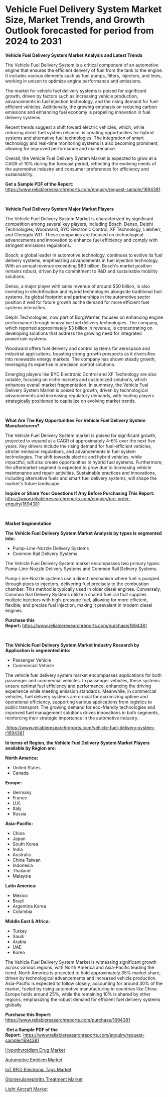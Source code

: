<p><h1>Vehicle Fuel Delivery System Market Size, Market Trends, and Growth Outlook forecasted for period from 2024 to 2031</h1></p><p><strong>Vehicle Fuel Delivery System Market Analysis and Latest Trends</strong></p>
<p><p>The Vehicle Fuel Delivery System is a critical component of an automotive engine that ensures the efficient delivery of fuel from the tank to the engine. It includes various elements such as fuel pumps, filters, injectors, and lines, working in unison to optimize engine performance and emissions. </p><p>The market for vehicle fuel delivery systems is poised for significant growth, driven by factors such as increasing vehicle production, advancements in fuel injection technology, and the rising demand for fuel-efficient vehicles. Additionally, the growing emphasis on reducing carbon emissions and enhancing fuel economy is propelling innovation in fuel delivery systems. </p><p>Recent trends suggest a shift toward electric vehicles, which, while reducing direct fuel system reliance, is creating opportunities for hybrid systems and alternative fuel technologies. The integration of smart technology and real-time monitoring systems is also becoming prominent, allowing for improved performance and maintenance. </p><p>Overall, the Vehicle Fuel Delivery System Market is expected to grow at a CAGR of 10% during the forecast period, reflecting the evolving needs of the automotive industry and consumer preferences for efficiency and sustainability.</p></p>
<p><strong>Get a Sample PDF of the Report:&nbsp;</strong> <a href="https://www.reliableresearchreports.com/enquiry/request-sample/1694381?utm_campaign=16&utm_medium=2&utm_source=Github&utm_content=ia&utm_term=02112024&utm_id=vehicle-fuel-delivery-system">https://www.reliableresearchreports.com/enquiry/request-sample/1694381</a></p>
<p>&nbsp;</p>
<p><strong>Vehicle Fuel Delivery System Major Market Players</strong></p>
<p><p>The Vehicle Fuel Delivery System Market is characterized by significant competition among several key players, including Bosch, Denso, Delphi Technologies, Woodward, BYC Electronic Control, XF Technology, Liebherr, and Chengdu WIT. These companies are focused on technological advancements and innovation to enhance fuel efficiency and comply with stringent emissions regulations.</p><p>Bosch, a global leader in automotive technology, continues to evolve its fuel delivery systems, emphasizing advancements in fuel injection technology. With an annual revenue exceeding $80 billion, Bosch's market position remains robust, driven by its commitment to R&D and sustainable mobility solutions.</p><p>Denso, a major player with sales revenue of around $50 billion, is also investing in electrification and hybrid technologies alongside traditional fuel systems. Its global footprint and partnerships in the automotive sector position it well for future growth as the demand for more efficient fuel systems intensifies.</p><p>Delphi Technologies, now part of BorgWarner, focuses on enhancing engine performance through innovative fuel delivery technologies. The company, which reported approximately $3 billion in revenue, is concentrating on developing solutions that address the growing need for integrated powertrain systems.</p><p>Woodward offers fuel delivery and control systems for aerospace and industrial applications, boasting strong growth prospects as it diversifies into renewable energy markets. The company has shown steady growth, leveraging its expertise in precision control solutions.</p><p>Emerging players like BYC Electronic Control and XF Technology are also notable, focusing on niche markets and customized solutions, which enhances overall market fragmentation. In summary, the Vehicle Fuel Delivery System Market is poised for growth, driven by technological advancements and increasing regulatory demands, with leading players strategically positioned to capitalize on evolving market trends.</p></p>
<p>&nbsp;</p>
<p><strong>What Are The Key Opportunities For Vehicle Fuel Delivery System Manufacturers?</strong></p>
<p><p>The Vehicle Fuel Delivery System market is poised for significant growth, projected to expand at a CAGR of approximately 4-6% over the next five years. Key drivers include the rising demand for fuel-efficient vehicles, stricter emission regulations, and advancements in fuel system technologies. The shift towards electric and hybrid vehicles, while impactful, will also create opportunities in hybrid fuel systems. Furthermore, the aftermarket segment is expected to grow due to increasing vehicle maintenance and repair activities. Sustainable practices and innovations, including alternative fuels and smart fuel delivery systems, will shape the market's future landscape.</p></p>
<p><strong>Inquire or Share Your Questions If Any Before Purchasing This Report:</strong> <a href="https://www.reliableresearchreports.com/enquiry/pre-order-enquiry/1694381?utm_campaign=16&utm_medium=2&utm_source=Github&utm_content=ia&utm_term=02112024&utm_id=vehicle-fuel-delivery-system">https://www.reliableresearchreports.com/enquiry/pre-order-enquiry/1694381</a></p>
<p>&nbsp;</p>
<p><strong>Market Segmentation</strong></p>
<p><strong>The Vehicle Fuel Delivery System Market Analysis by types is segmented into:</strong></p>
<p><ul><li>Pump-Line-Nozzle Delivery Systems</li><li>Common Rail Delivery Systems</li></ul></p>
<p><p>The Vehicle Fuel Delivery System market encompasses two primary types: Pump-Line-Nozzle Delivery Systems and Common Rail Delivery Systems. </p><p>Pump-Line-Nozzle systems use a direct mechanism where fuel is pumped through pipes to injectors, delivering fuel precisely to the combustion chamber. This method is typically used in older diesel engines. Conversely, Common Rail Delivery Systems utilize a shared fuel rail that supplies multiple injectors with high-pressure fuel, allowing for more efficient, flexible, and precise fuel injection, making it prevalent in modern diesel engines.</p></p>
<p><strong>Purchase this Report:&nbsp;</strong><a href="https://www.reliableresearchreports.com/purchase/1694381?utm_campaign=16&utm_medium=2&utm_source=Github&utm_content=ia&utm_term=02112024&utm_id=vehicle-fuel-delivery-system">https://www.reliableresearchreports.com/purchase/1694381</a></p>
<p>&nbsp;</p>
<p><strong>The Vehicle Fuel Delivery System Market Industry Research by Application is segmented into:</strong></p>
<p><ul><li>Passenger Vehicle</li><li>Commercial Vehicle</li></ul></p>
<p><p>The vehicle fuel delivery system market encompasses applications for both passenger and commercial vehicles. In passenger vehicles, these systems ensure optimal fuel efficiency and performance, enhancing the driving experience while meeting emission standards. Meanwhile, in commercial vehicles, fuel delivery systems are crucial for maximizing uptime and operational efficiency, supporting various applications from logistics to public transport. The growing demand for eco-friendly technologies and improved fuel management solutions drives innovations in both segments, reinforcing their strategic importance in the automotive industry.</p></p>
<p><a href="https://www.reliableresearchreports.com/vehicle-fuel-delivery-system-r1694381?utm_campaign=16&utm_medium=2&utm_source=Github&utm_content=ia&utm_term=02112024&utm_id=vehicle-fuel-delivery-system">&nbsp;https://www.reliableresearchreports.com/vehicle-fuel-delivery-system-r1694381</a></p>
<p><strong>In terms of Region, the Vehicle Fuel Delivery System Market Players available by Region are:</strong></p>
<p>
    <p> <strong> North America: </strong>
        <ul>
            <li>United States</li>
            <li>Canada</li>
        </ul>
        </p> 
    <p> <strong> Europe: </strong>
        <ul>
            <li>Germany</li>
            <li>France</li>
            <li>U.K.</li>
            <li>Italy</li>
            <li>Russia</li>
        </ul>
        </p> 
    <p> <strong> Asia-Pacific: </strong>
        <ul>
            <li>China</li>
            <li>Japan</li>
            <li>South Korea</li>
            <li>India</li>
            <li>Australia</li>
            <li>China Taiwan</li>
            <li>Indonesia</li>
            <li>Thailand</li>
            <li>Malaysia</li>
        </ul>
        </p> 
    <p> <strong> Latin America: </strong>
        <ul>
            <li>Mexico</li>
            <li>Brazil</li>
            <li>Argentina Korea</li>
            <li>Colombia</li>
        </ul>
        </p> 
    <p> <strong> Middle East & Africa: </strong>
        <ul>
            <li>Turkey</li>
            <li>Saudi</li>
            <li>Arabia</li>
            <li>UAE</li>
            <li>Korea</li>
        </ul>
    </p>
    </p>
<p><p>The Vehicle Fuel Delivery System Market is witnessing significant growth across various regions, with North America and Asia-Pacific leading the trend. North America is projected to hold approximately 35% market share, driven by technological advancements and increased vehicle production. Asia-Pacific is expected to follow closely, accounting for around 30% of the market, fueled by rising automotive manufacturing in countries like China. Europe holds around 25%, while the remaining 10% is shared by other regions, emphasizing the robust demand for efficient fuel delivery systems globally.</p></p>
<p><strong>Purchase this Report: </strong><a href="https://www.reliableresearchreports.com/purchase/1694381?utm_campaign=16&utm_medium=2&utm_source=Github&utm_content=ia&utm_term=02112024&utm_id=vehicle-fuel-delivery-system">https://www.reliableresearchreports.com/purchase/1694381</a></p>
<p>&nbsp;<strong>Get a Sample PDF of the Report:&nbsp;&nbsp;</strong><a href="https://www.reliableresearchreports.com/enquiry/request-sample/1694381?utm_campaign=16&utm_medium=2&utm_source=Github&utm_content=ia&utm_term=02112024&utm_id=vehicle-fuel-delivery-system">https://www.reliableresearchreports.com/enquiry/request-sample/1694381</a></p>
<p><strong></strong></p>
<p><p><a href="https://issuu.com/reportprime-2/docs/hypothyroidism-drug-market-size-203_1b0733599dea2f?utm_campaign=16&utm_medium=2&utm_source=Github&utm_content=ia&utm_term=02112024&utm_id=vehicle-fuel-delivery-system">Hypothyroidism Drug Market</a></p><p><a href="https://github.com/cecilahoi7/Market-Research-Report-List-1/blob/main/automotive-emblem-market.md?utm_campaign=16&utm_medium=2&utm_source=Github&utm_content=ia&utm_term=02112024&utm_id=vehicle-fuel-delivery-system">Automotive Emblem Market</a></p><p><a href="https://www.linkedin.com/pulse/charting-future-comprehensive-analysis-global-iot-rfid-electronic-njfle?utm_campaign=16&utm_medium=2&utm_source=Github&utm_content=ia&utm_term=02112024&utm_id=vehicle-fuel-delivery-system">IoT RFID Electronic Tags Market</a></p><p><a href="https://issuu.com/reportprime-2/docs/glomerulonephritis-treatment-market_0daa1ca1fa1132?utm_campaign=16&utm_medium=2&utm_source=Github&utm_content=ia&utm_term=02112024&utm_id=vehicle-fuel-delivery-system">Glomerulonephritis Treatment Market</a></p><p><a href="https://github.com/boringzqthorperec/Market-Research-Report-List-1/blob/main/light-aircraft-market.md?utm_campaign=16&utm_medium=2&utm_source=Github&utm_content=ia&utm_term=02112024&utm_id=vehicle-fuel-delivery-system">Light Aircraft Market</a></p></p>